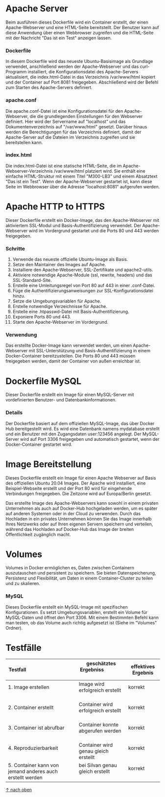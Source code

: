 Apache Server
===

Beim ausführen dieses Dockerfile wird ein Container erstellt, der einen Apache-Webserver und eine HTML-Seite bereitstellt. Der Benutzer kann auf diese Anwendung über einen Webbrowser zugreifen und die HTML-Seite mit der Nachricht "Das ist ein Test" anzeigen lassen.

### **Dockerfile**
In diesem Dockerfile wird das neueste Ubuntu-Basisimage als Grundlage verwendet, anschließend werden der Apache-Webserver und das curl-Programm installiert, die Konfigurationsdatei des Apache-Servers aktualisiert, die index.html-Datei in das Verzeichnis /var/www/html kopiert und der Container auf Port 8081 freigegeben. Abschließend wird der Befehl zum Starten des Apache-Servers definiert.

### **apache.conf**
Die apache.conf-Datei ist eine Konfigurationsdatei für den Apache-Webserver, die die grundlegenden Einstellungen für den Webserver definiert. Hier wird der Servername auf "localhost" und das Dokumentenverzeichnis auf "/var/www/html" gesetzt. Darüber hinaus werden die Berechtigungen für das Verzeichnis definiert, damit der Apache-Server auf die Dateien im Verzeichnis zugreifen und sie bereitstellen kann.

### **index.html**
Die index.html-Datei ist eine statische HTML-Seite, die im Apache-Webserver-Verzeichnis /var/www/html platziert wird. Sie enthält eine einfache HTML-Struktur mit einem Titel "M300-LB3" und einem Absatztext "Das ist ein Test". Wenn der Apache-Webserver gestartet ist, kann diese Seite im Webbrowser über die Adresse "localhost:8081" aufgerufen werden.

Apache HTTP to HTTPS
===

Dieser Dockerfile erstellt ein Docker-Image, das den Apache-Webserver mit aktiviertem SSL-Modul und Basis-Authentifizierung verwendet. Der Apache-Webserver wird im Vordergrund gestartet und die Ports 80 und 443 werden freigegeben.

### **Schritte**

1. Verwende das neueste offizielle Ubuntu-Image als Basis.
2. Setze den Maintainer des Images auf Apache.
3. Installiere den Apache-Webserver, SSL-Zertifikate und apache2-utils.
4. Aktiviere notwendige Apache-Module (ssl, rewrite, headers) und das SSL-Standard-Site.
5. Erstelle eine Umleitungsregel von Port 80 auf 443 in einer .conf-Datei.
6. Füge die Authentifizierungsanweisungen zur SSL-Konfigurationsdatei hinzu.
7. Setze die Umgebungsvariablen für Apache.
8. Erstelle notwendige Verzeichnisse für Apache.
9. Erstelle eine .htpasswd-Datei mit Basis-Authentifizierung.
10. Exponiere Ports 80 und 443.
11. Starte den Apache-Webserver im Vordergrund.

### **Verwendung**
Das erstellte Docker-Image kann verwendet werden, um einen Apache-Webserver mit SSL-Unterstützung und Basis-Authentifizierung in einem Docker-Container bereitzustellen. Die Ports 80 und 443 müssen freigegeben werden, damit der Container von außen erreichbar ist.

Dockerfile MySQL
===

Dieser Dockerfile erstellt ein Image für einen MySQL-Server mit vordefinierten Benutzer- und Datenbankinformationen.

### **Details**
Der Dockerfile basiert auf dem offiziellen MySQL-Image, das über Docker Hub bereitgestellt wird. Es wird eine Datenbank namens mydatabase erstellt und ein Benutzer mit den Zugangsdaten user:123456 angelegt. Der MySQL-Server wird auf Port 3306 freigegeben und automatisch gestartet, wenn der Docker-Container gestartet wird.

Image Bereitstellung
===

Dieses Dockerfile erstellt ein Image für einen Apache Webserver auf Basis des offiziellen Ubuntu 20.04 Images. Der Apache wird installiert, eine Beispiel-Webseite erstellt und der Port 80 wird für eingehende Verbindungen freigegeben. Die Zeitzone wird auf Europa/Berlin gesetzt.


Das erstellte Image des Apache-Webservers kann sowohl in einem privaten Unternehmen als auch auf Docker-Hub hochgeladen werden, um es später auf anderen Systemen oder in der Cloud zu verwenden. Durch das Hochladen in ein privates Unternehmen können Sie das Image innerhalb Ihres Netzwerks oder auf Ihren eigenen Servern speichern und verteilen, während das Hochladen auf Docker-Hub das Image der breiten Öffentlichkeit zugänglich macht.

Volumes
===

Volumes in Docker ermöglichen es, Daten zwischen Containern auszutauschen und persistent zu speichern. Sie bieten Datenspeicherung, Persistenz und Flexibilität, um Daten in einem Container-Cluster zu teilen und zu skalieren.

### **MySQL**
Dieses Dockerfile erstellt ein MySQL-Image mit spezifischen Konfigurationen. Es setzt Umgebungsvariablen, erstellt ein Volume für MySQL-Daten und öffnet den Port 3306. Mit einem Bestimmten Befehl kann man testen, ob das Volume auch richtig aufgesetzt ist (Siehe im "Volumes" Ordner).

Testfälle
======
| Testfall                                                  | geschätztes Ergebniss                       | effektives Ergebnis |
| --------------------------------------------------------- | ------------------------------------------- | ------------------- |
| 1. Image erstellen                                        | Image wird erfolgreich erstellt             | korrekt             |
| 2. Container erstellt                                     | Container wird erfolgreich erstellt         | korrekt             |
| 3. Container ist abrufbar                                 | Container konnte abgerufen werden           | korrekt             |
| 4. Reproduzierbarkeit                                     | Container wird genau gleich erstellt        | korrekt             |
| 5. Container kann von jemand anderes auch erstellt werden | bei Silvan genau gleich erstellt            | korrekt             |

[&uarr; nach oben](https://github.com/JenniLino/M300_Lino/tree/main/M300_30-Container)
